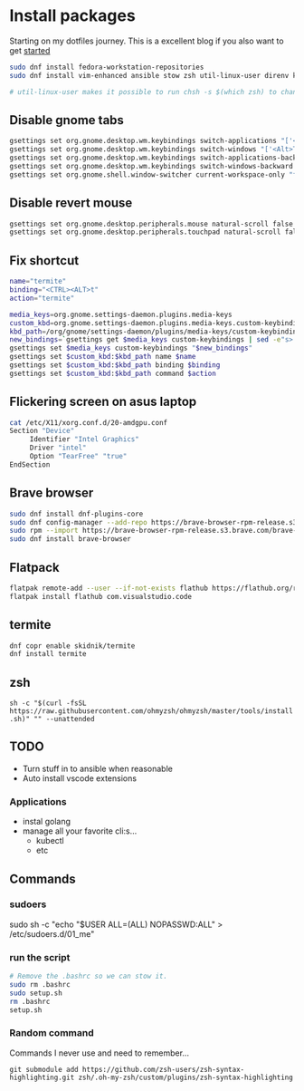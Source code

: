 # Install packages

Starting on my dotfiles journey.
This is a excellent blog if you also want to get [started](https://writingco.de/blog/how-i-manage-my-dotfiles-using-gnu-stow/)

```bash
sudo dnf install fedora-workstation-repositories
sudo dnf install vim-enhanced ansible stow zsh util-linux-user direnv kubernetes-client

# util-linux-user makes it possible to run chsh -s $(which zsh) to change default shell to zsh
```

## Disable gnome tabs

```bash
gsettings set org.gnome.desktop.wm.keybindings switch-applications "['<Super>Tab']"
gsettings set org.gnome.desktop.wm.keybindings switch-windows "['<Alt>Tab']"
gsettings set org.gnome.desktop.wm.keybindings switch-applications-backward "['<Shift><Super>Tab']"
gsettings set org.gnome.desktop.wm.keybindings switch-windows-backward "['<Shift><Alt>Tab']"
gsettings set org.gnome.shell.window-switcher current-workspace-only "false"
```

## Disable revert mouse

```bash
gsettings set org.gnome.desktop.peripherals.mouse natural-scroll false
gsettings set org.gnome.desktop.peripherals.touchpad natural-scroll false
```

## Fix shortcut

```bash
name="termite"
binding="<CTRL><ALT>t"
action="termite"

media_keys=org.gnome.settings-daemon.plugins.media-keys
custom_kbd=org.gnome.settings-daemon.plugins.media-keys.custom-keybinding
kbd_path=/org/gnome/settings-daemon/plugins/media-keys/custom-keybindings/$name/
new_bindings=`gsettings get $media_keys custom-keybindings | sed -e"s>'\]>','$kbd_path']>"| sed -e"s>@as \[\]>['$kbd_path']>"`
gsettings set $media_keys custom-keybindings "$new_bindings"
gsettings set $custom_kbd:$kbd_path name $name
gsettings set $custom_kbd:$kbd_path binding $binding
gsettings set $custom_kbd:$kbd_path command $action
```

## Flickering screen on asus laptop

```bash
cat /etc/X11/xorg.conf.d/20-amdgpu.conf 
Section "Device"
     Identifier "Intel Graphics"
     Driver "intel"
     Option "TearFree" "true"
EndSection
```

## Brave browser

```bash
sudo dnf install dnf-plugins-core
sudo dnf config-manager --add-repo https://brave-browser-rpm-release.s3.brave.com/x86_64/
sudo rpm --import https://brave-browser-rpm-release.s3.brave.com/brave-core.asc
sudo dnf install brave-browser
```

## Flatpack

```bash
flatpak remote-add --user --if-not-exists flathub https://flathub.org/repo/flathub.flatpakrepo
flatpak install flathub com.visualstudio.code
```

## termite

```bash
dnf copr enable skidnik/termite
dnf install termite
```

## zsh

`sh -c "$(curl -fsSL https://raw.githubusercontent.com/ohmyzsh/ohmyzsh/master/tools/install.sh)" "" --unattended`

## TODO

- Turn stuff in to ansible when reasonable
- Auto install vscode extensions

### Applications

- instal golang
- manage all your favorite cli:s...
  - kubectl
  - etc

## Commands

### sudoers

sudo sh -c "echo \"$USER ALL=(ALL) NOPASSWD:ALL\" > /etc/sudoers.d/01_me"

### run the script

```bash
# Remove the .bashrc so we can stow it.
sudo rm .bashrc
sudo setup.sh
rm .bashrc
setup.sh
```

### Random command

Commands I never use and need to remember...

`git submodule add https://github.com/zsh-users/zsh-syntax-highlighting.git zsh/.oh-my-zsh/custom/plugins/zsh-syntax-highlighting`
